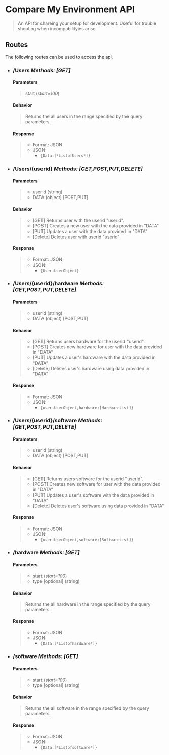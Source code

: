 # Compare My Environment API

> An API for shareing your setup for development. Useful for trouble shooting when incompabilityies arise.

## Routes

The following routes can be used to access the api.

* ### /Users *Methods: [GET]*

  #### Parameters

    > start (*start=100*)

  #### Behavior

    > Returns the all users in the range specified by the query parameters.

  #### Response

   > * Format: JSON
   > * JSON:
   >   * ```{Data:[*ListofUsers*]}```

* ### /Users/{userid} *Methods: [GET,POST,PUT,DELETE]*

  #### Parameters

    > * userid (string)
    > * DATA (object) [POST,PUT]

  #### Behavior

    > * [GET] Returns user with the userid "userid".
    > * [POST] Creates a new user with the data provided in "DATA"
    > * [PUT] Updates a user with the data provided in "DATA"
    > * [Delete] Deletes user with userid "userid"

  #### Response

   > * Format: JSON
   > * JSON:
   >   * ```{User:UserObject}```


* ### /Users/{userid}/hardware *Methods: [GET,POST,PUT,DELETE]*

  #### Parameters

    > * userid (string)
    > * DATA (object) [POST,PUT]

  #### Behavior

    > * [GET] Returns users hardware for the userid "userid".
    > * [POST] Creates new hardware for user with the data provided in "DATA"
    > * [PUT] Updates a user's hardware with the data provided in "DATA"
    > * [Delete] Deletes user's hardware using data provided in "DATA"

  #### Response

   > * Format: JSON
   > * JSON:
   >   * ```{user:UserObject,hardware:[HardwareList]}```

* ### /Users/{userid}/software *Methods: [GET,POST,PUT,DELETE]*

  #### Parameters

    > * userid (string)
    > * DATA (object) [POST,PUT]

  #### Behavior

    > * [GET] Returns users software for the userid "userid".
    > * [POST] Creates new software for user with the data provided in "DATA"
    > * [PUT] Updates a user's software with the data provided in "DATA"
    > * [Delete] Deletes user's software using data provided in "DATA"

  #### Response

   > * Format: JSON
   > * JSON:
   >   * ```{user:UserObject,software:[SoftwareList]}```

* ### /hardware *Methods: [GET]*

  #### Parameters

    > * start (*start=100*)
    > * type [optional] (string)
    
  #### Behavior

    > Returns the all hardware in the range specified by the query parameters.

  #### Response

   > * Format: JSON
   > * JSON:
   >   * ```{Data:[*Listofhardware*]}```

* ### /software *Methods: [GET]*

  #### Parameters

    > * start (*start=100*)
    > * type [optional] (string)

  #### Behavior

    > Returns the all software in the range specified by the query parameters.

  #### Response

   > * Format: JSON
   > * JSON:
   >   * ```{Data:[*Listofsoftware*]}```